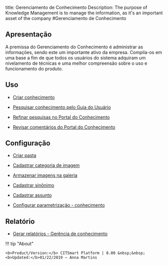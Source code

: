 title: Gerenciamento de Conhecimento
Description: The purpose of Knowledge Management is to manage the information, as it's an important asset of the company 
#Gerenciamento de Conhecimento

Apresentação
----------------

A premissa do Gerenciamento do Conhecimento é administrar as informações, sendo este um importante ativo da empresa. Compila-os em uma base a fim de que todos os usuários do sistema adquiram um nivelamento de técnicas e uma melhor compreensão sobre o uso e funcionamento do produto.

Uso
-------

- [Criar conhecimento](/pt-br/citsmart-esp-8/processes/knowledge/use/create-knowledge.html)

- [Pesquisar conhecimento pelo Guia do Usuário](/pt-br/citsmart-esp-8/processes/knowledge/use/search-knowledge-by-user-guide.html)

- [Refinar pesquisas no Portal do Conhecimento](/pt-br/citsmart-esp-8/processes/knowledge/configuration/refine-search-knowledge-portal.html)

- [Revisar comentários do Portal do Conhecimento](/pt-br/citsmart-esp-8/processes/knowledge/use/review-reviews.html)

Configuração
-----------------

- [Criar pasta](/pt-br/citsmart-esp-8/processes/knowledge/configuration/create-folder.html)

- [Cadastrar categoria de imagem](/pt-br/citsmart-esp-8/processes/knowledge/configuration/register-image-category.html)

- [Armazenar imagens na galeria](/pt-br/citsmart-esp-8/processes/knowledge/configuration/store-images-gallery.html)

- [Cadastrar sinônimo](/pt-br/citsmart-esp-8/processes/knowledge/configuration/register-synonym.html)

- [Cadastrar assunto](/pt-br/citsmart-esp-8/processes/knowledge/configuration/register-subject.html)

- [Configurar parametrização - conhecimento](/pt-br/citsmart-esp-8/platform-administration/parameters-list/configure-parametrization-knowledge.html)

Relatório
-----------

- [Gerar relatórios - Gerência de conhecimento](/pt-br/citsmart-esp-8/processes/knowledge/configuration/generate-reports-knowledge-management.html)

!!! tip "About"

    <b>Product/Version:</b> CITSmart Platform | 8.00 &nbsp;&nbsp;
    <b>Updated:</b>01/22/2019 – Anna Martins
